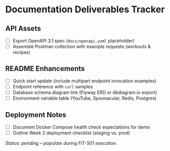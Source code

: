 # Documentation Deliverables Tracker

## API Assets
- [ ] Export OpenAPI 3.1 spec (`docs/openapi.yaml` placeholder)
- [ ] Assemble Postman collection with example requests (workouts & recipes)

## README Enhancements
- [ ] Quick start update (include multipart endpoint invocation examples)
- [ ] Endpoint reference with `curl` samples
- [ ] Database schema diagram link (Flyway ERD or dbdiagram.io export)
- [ ] Environment variable table (YouTube, Spoonacular, Redis, Postgres)

## Deployment Notes
- [ ] Document Docker Compose health check expectations for demo
- [ ] Outline Week 2 deployment checklist (staging vs. prod)

_Status: pending – populate during FIT-501 execution._
